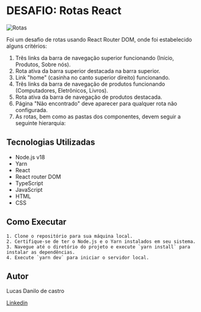 # DESAFIO: Rotas React

![Rotas](https://i.postimg.cc/mk0RWQtn/2024-03-1518-53-52-ezgif-com-video-to-gif-converter-1.gif)


Foi um desafio de rotas usando React Router DOM, onde foi estabelecido alguns critérios:

1) Três links da barra de navegação superior funcionando (Início, Produtos, Sobre nós).
2) Rota ativa da barra superior destacada na barra superior.
3) Link "home" (casinha no canto superior direito) funcionando.
4) Três links da barra de navegação de produtos funcionando (Computadores, Eletrônicos, Livros).
5) Rota ativa da barra de navegação de produtos destacada.
6) Página "Não encontrado" deve aparecer para qualquer rota não configurada.
7) As rotas, bem como as pastas dos componentes, devem seguir a seguinte hierarquia:

## Tecnologias Utilizadas

- Node.js v18
- Yarn
- React
- React router DOM
- TypeScript
- JavaScript
- HTML
- CSS

## Como Executar
```
1. Clone o repositório para sua máquina local.
2. Certifique-se de ter o Node.js e o Yarn instalados em seu sistema.
3. Navegue até o diretório do projeto e execute `yarn install` para instalar as dependências.
4. Execute `yarn dev` para iniciar o servidor local.

```
## Autor

Lucas Danilo de castro

[Linkedin](https://www.linkedin.com/in/lucasdanilox/)
